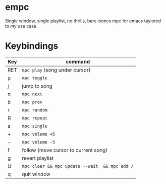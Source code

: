 # empc
Single window, single playlist, no thrills, bare-bones mpc for emacs taylored to _my_ use case. 

# Keybindings
| Key | command | 
| --- | --- |
| RET | `mpc play` (song under cursor) |
| p | `mpc toggle` |
| j | jump to song
| n | `mpc next` | 
| b | `mpc prev` | 
| r | `mpc random` |     
| R | `mpc repeat` |      
| s | `mpc single` |
| + | `mpc volume +5` |
| - | `mpc volume -5` |
| f | follow (move cursor to current song) |
| g | revert playlist |
| U | `mpc clear && mpc update --wait  && mpc add /` |
| q | quit window |
